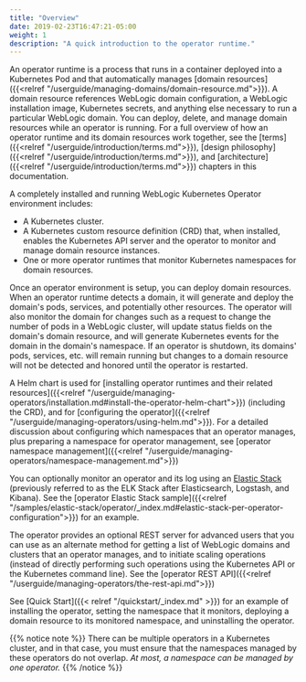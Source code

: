 ```yaml
---
title: "Overview"
date: 2019-02-23T16:47:21-05:00
weight: 1
description: "A quick introduction to the operator runtime."
---
```


An operator runtime is a process that runs in a container deployed into a Kubernetes Pod and that automatically manages
[domain resources]({{<relref "/userguide/managing-domains/domain-resource.md">}}).
A domain resource references WebLogic domain configuration,
a WebLogic installation image,
Kubernetes secrets,
and anything else necessary to run a particular WebLogic domain.
You can deploy, delete, and manage domain resources while an operator is running.
For a full overview of how an operator runtime and its domain resources work together, see the
[terms]({{<relref "/userguide/introduction/terms.md">}}),
[design philosophy]({{<relref "/userguide/introduction/terms.md">}}),
and [architecture]({{<relref "/userguide/introduction/terms.md">}}) chapters in this documentation.

A completely installed and running WebLogic Kubernetes Operator environment includes:

- A Kubernetes cluster.
- A Kubernetes custom resource definition (CRD) that, when installed,
  enables the Kubernetes API server and the operator to monitor and manage domain resource instances.
- One or more operator runtimes that monitor Kubernetes namespaces for domain resources.

Once an operator environment is setup, you can deploy domain resources.
When an operator runtime detects a domain, it will generate and deploy the domain's pods, services, and potentially other resources.
The operator will also monitor the domain for changes such as a request to change the number of pods in a WebLogic cluster,
will update status fields on the domain's domain resource, and will generate Kubernetes events for the domain in the domain's namespace.
If an operator is shutdown, its domains' pods, services, etc. will remain running but changes
to a domain resource will not be detected and honored until the operator is restarted.

A Helm chart is used for [installing operator runtimes and their related resources]({{<relref "/userguide/managing-operators/installation.md#install-the-operator-helm-chart">}}) (including the CRD), and for [configuring the operator]({{<relref "/userguide/managing-operators/using-helm.md">}}). For a detailed discussion about configuring which namespaces that an operator manages, plus preparing a namespace for operator management, see [operator namespace management]({{<relref "/userguide/managing-operators/namespace-management.md">}})

You can optionally monitor an operator and its log using an [Elastic Stack](https://www.elastic.co/what-is/)
(previously referred to as the ELK Stack after Elasticsearch, Logstash, and Kibana). 
See the [operator Elastic Stack sample]({{<relref "/samples/elastic-stack/operator/_index.md#elastic-stack-per-operator-configuration">}}) for an example.

The operator provides an optional REST server for advanced users that
you can use as an alternate method for getting a list of WebLogic domains and clusters that an operator manages,
and to initiate scaling operations (instead of directly performing such operations using the Kubernetes API or the Kubernetes command line).
See the [operator REST API]({{<relref "/userguide/managing-operators/the-rest-api.md">}})

See [Quick Start]({{< relref "/quickstart/_index.md" >}}) for an example of installing the operator, setting the namespace that it monitors, deploying a domain resource to its monitored namespace, and uninstalling the operator.

{{% notice note %}}
There can be multiple operators in a Kubernetes cluster, and in that case, you must ensure that the namespaces managed by these operators do not overlap.
_At most, a namespace can be managed by one operator._
{{% /notice %}}

